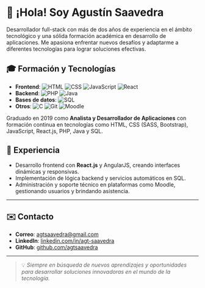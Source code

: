 # 👋 ¡Hola! Soy Agustín Saavedra

Desarrollador full-stack con más de dos años de experiencia en el ámbito tecnológico y una sólida formación académica en desarrollo de aplicaciones. Me apasiona enfrentar nuevos desafíos y adaptarme a diferentes tecnologías para lograr soluciones efectivas.

## 🎓 Formación y Tecnologías

- **Frontend**: ![HTML](https://img.shields.io/badge/-HTML5-E34F26?style=flat-square&logo=html5&logoColor=white) ![CSS](https://img.shields.io/badge/-CSS3-1572B6?style=flat-square&logo=css3&logoColor=white) ![JavaScript](https://img.shields.io/badge/-JavaScript-F7DF1E?style=flat-square&logo=javascript&logoColor=black) ![React](https://img.shields.io/badge/-React-61DAFB?style=flat-square&logo=react&logoColor=black)
- **Backend**: ![PHP](https://img.shields.io/badge/-PHP-777BB4?style=flat-square&logo=php&logoColor=white) ![Java](https://img.shields.io/badge/-Java-007396?style=flat-square&logo=java&logoColor=white)
- **Bases de datos**: ![SQL](https://img.shields.io/badge/-SQL-4479A1?style=flat-square&logo=mysql&logoColor=white)
- **Otros**: ![C](https://img.shields.io/badge/-C-A8B9CC?style=flat-square&logo=c&logoColor=white) ![Git](https://img.shields.io/badge/-Git-F05032?style=flat-square&logo=git&logoColor=white) ![Moodle](https://img.shields.io/badge/-Moodle-orange?style=flat-square&logo=moodle&logoColor=white)

Graduado en 2019 como **Analista y Desarrollador de Aplicaciones** con formación continua en tecnologías como HTML, CSS (SASS, Bootstrap), JavaScript, React.js, PHP, Java y SQL.

## 🚀 Experiencia

- Desarrollo frontend con **React.js** y AngularJS, creando interfaces dinámicas y responsivas.
- Implementación de lógica backend y servicios automáticos en SQL.
- Administración y soporte técnico en plataformas como Moodle, gestionando usuarios y brindando asistencia.

---

## ✉️ Contacto

- **Correo**: [agtsaavedra@gmail.com](mailto:agtsaavedra@gmail.com)
- **LinkedIn**: [linkedin.com/in/agt-saavedra](https://linkedin.com/in/agt-saavedra)
- **GitHub**: [github.com/agtsaavedra](https://github.com/agtsaavedra)

---

> 💡 _Siempre en búsqueda de nuevos aprendizajes y oportunidades para desarrollar soluciones innovadoras en el mundo de la tecnología._

